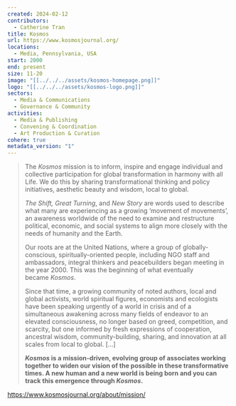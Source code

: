 ```yaml
---
created: 2024-02-12
contributors:
  - Catherine Tran
title: Kosmos
url: https://www.kosmosjournal.org/
locations:
  - Media, Pennsylvania, USA
start: 2000
end: present
size: 11-20
image: "[[../../../assets/kosmos-homepage.png]]"
logo: "[[../../../assets/kosmos-logo.png]]"
sectors:
  - Media & Communications
  - Governance & Community
activities:
  - Media & Publishing
  - Convening & Coordination
  - Art Production & Curation
cohere: true
metadata_version: "1"
---
```

>The _Kosmos_ mission is to inform, inspire and engage individual and collective participation for global transformation in harmony with all Life. We do this by sharing transformational thinking and policy initiatives, aesthetic beauty and wisdom, local to global.
>
>_The Shift, Great Turning_, and _New Story_ are words used to describe what many are experiencing as a growing ‘movement of movements’, an awareness worldwide of the need to examine and restructure political, economic, and social systems to align more closely with the needs of humanity and the Earth.
>
>Our roots are at the United Nations, where a group of globally-conscious, spiritually-oriented people, including NGO staff and ambassadors, integral thinkers and peacebuilders began meeting in the year 2000. This was the beginning of what eventually became _Kosmos_.
>
>Since that time, a growing community of noted authors, local and global activists, world spiritual figures, economists and ecologists have been speaking urgently of a world in crisis and of a simultaneous awakening across many fields of endeavor to an elevated consciousness, no longer based on greed, competition, and scarcity, but one informed by fresh expressions of cooperation, ancestral wisdom, community-building, sharing, and innovation at all scales from local to global. [...]
>
>**_Kosmos_ is a mission-driven, evolving group of associates working together to widen our vision of the possible in these transformative times. A new human and a new world is being born and you can track this emergence through _Kosmos_.**

https://www.kosmosjournal.org/about/mission/









